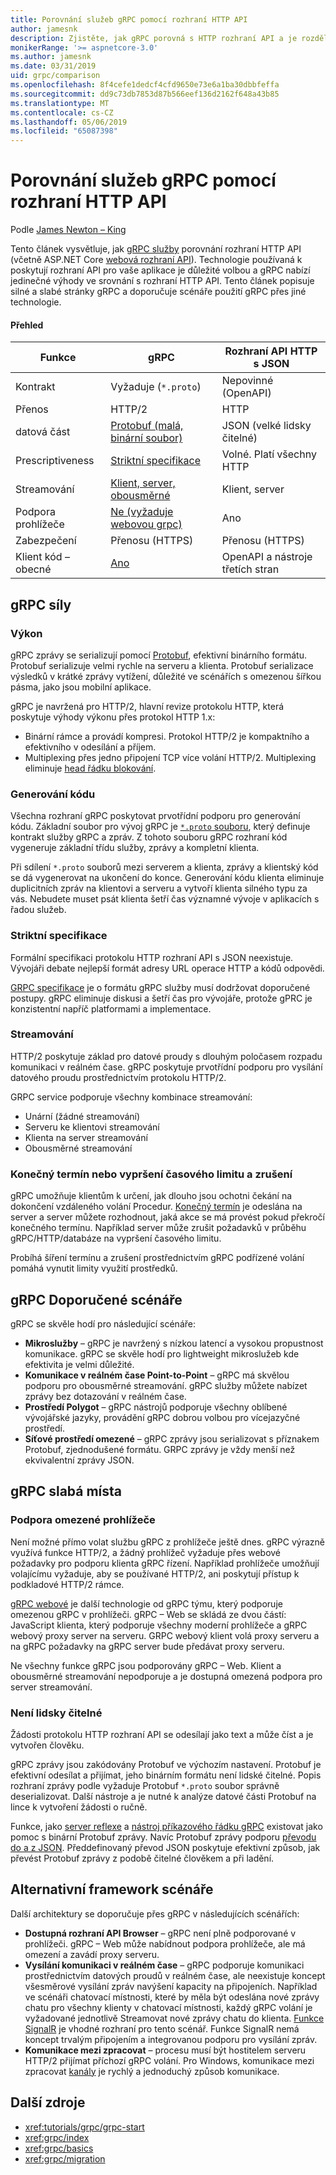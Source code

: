 ```yaml
---
title: Porovnání služeb gRPC pomocí rozhraní HTTP API
author: jamesnk
description: Zjistěte, jak gRPC porovná s HTTP rozhraní API a je rozdělená doporučujeme, abyste se scénáře.
monikerRange: '>= aspnetcore-3.0'
ms.author: jamesnk
ms.date: 03/31/2019
uid: grpc/comparison
ms.openlocfilehash: 8f4cefe1dedcf4cfd9650e73e6a1ba30dbbfeffa
ms.sourcegitcommit: dd9c73db7853d87b566eef136d2162f648a43b85
ms.translationtype: MT
ms.contentlocale: cs-CZ
ms.lasthandoff: 05/06/2019
ms.locfileid: "65087398"
---
```

# <a name="comparing-grpc-services-with-http-apis"></a>Porovnání služeb gRPC pomocí rozhraní HTTP API

Podle [James Newton – King](https://twitter.com/jamesnk)

Tento článek vysvětluje, jak [gRPC služby](https://grpc.io/docs/guides/) porovnání rozhraní HTTP API (včetně ASP.NET Core [webová rozhraní API](xref:web-api/index)). Technologie používaná k poskytují rozhraní API pro vaše aplikace je důležité volbou a gRPC nabízí jedinečné výhody ve srovnání s rozhraní HTTP API. Tento článek popisuje silné a slabé stránky gRPC a doporučuje scénáře použití gRPC přes jiné technologie.

#### <a name="overview"></a>Přehled

|    Funkce             |    gRPC                                                 |    Rozhraní API HTTP s JSON                       |
|------------------------|---------------------------------------------------------|----------------------------------------------|
|    Kontrakt            |    Vyžaduje (`*.proto`)                                 |    Nepovinné (OpenAPI)                        |
|    Přenos           |    HTTP/2                                               |    HTTP                                      |
|    datová část             |    [Protobuf (malá, binární soubor)](#performance)             |    JSON (velké lidsky čitelné)              |
|    Prescriptiveness    |    [Striktní specifikace](#strict-specification)        |    Volné. Platí všechny HTTP                  |
|    Streamování           |    [Klient, server, obousměrné](#streaming)         |    Klient, server                            |
|    Podpora prohlížeče     |    [Ne (vyžaduje webovou grpc)](#limited-browser-support)   |    Ano                                       |
|    Zabezpečení            |    Přenosu (HTTPS)                                    |    Přenosu (HTTPS)                         |
|    Klient kód – obecné     |    [Ano](#code-generation)                              |    OpenAPI a nástroje třetích stran             |

## <a name="grpc-strengths"></a>gRPC síly

### <a name="performance"></a>Výkon

gRPC zprávy se serializují pomocí [Protobuf](https://developers.google.com/protocol-buffers/docs/overview), efektivní binárního formátu. Protobuf serializuje velmi rychle na serveru a klienta. Protobuf serializace výsledků v krátké zprávy vytížení, důležité ve scénářích s omezenou šířkou pásma, jako jsou mobilní aplikace.

gRPC je navržená pro HTTP/2, hlavní revize protokolu HTTP, která poskytuje výhody výkonu přes protokol HTTP 1.x:

* Binární rámce a provádí kompresi. Protokol HTTP/2 je kompaktního a efektivního v odesílání a příjem.
* Multiplexing přes jedno připojení TCP více volání HTTP/2. Multiplexing eliminuje [head řádku blokování](https://en.wikipedia.org/wiki/Head-of-line_blocking).

### <a name="code-generation"></a>Generování kódu

Všechna rozhraní gRPC poskytovat prvotřídní podporu pro generování kódu. Základní soubor pro vývoj gRPC je [ `*.proto` souboru](https://developers.google.com/protocol-buffers/docs/proto3), který definuje kontrakt služby gRPC a zpráv. Z tohoto souboru gRPC rozhraní kód vygeneruje základní třídu služby, zprávy a kompletní klienta.

Při sdílení `*.proto` souborů mezi serverem a klienta, zprávy a klientský kód se dá vygenerovat na ukončení do konce. Generování kódu klienta eliminuje duplicitních zpráv na klientovi a serveru a vytvoří klienta silného typu za vás. Nebudete muset psát klienta šetří čas významné vývoje v aplikacích s řadou služeb.

### <a name="strict-specification"></a>Striktní specifikace

Formální specifikaci protokolu HTTP rozhraní API s JSON neexistuje. Vývojáři debate nejlepší formát adresy URL operace HTTP a kódů odpovědi.

[GRPC specifikace](https://github.com/grpc/grpc/blob/master/doc/PROTOCOL-HTTP2.md) je o formátu gRPC služby musí dodržovat doporučené postupy. gRPC eliminuje diskusi a šetří čas pro vývojáře, protože gPRC je konzistentní napříč platformami a implementace.

### <a name="streaming"></a>Streamování

HTTP/2 poskytuje základ pro datové proudy s dlouhým poločasem rozpadu komunikaci v reálném čase. gRPC poskytuje prvotřídní podporu pro vysílání datového proudu prostřednictvím protokolu HTTP/2.

GRPC service podporuje všechny kombinace streamování:

* Unární (žádné streamování)
* Serveru ke klientovi streamování
* Klienta na server streamování
* Obousměrné streamování

### <a name="deadlinetimeouts-and-cancellation"></a>Konečný termín nebo vypršení časového limitu a zrušení

gRPC umožňuje klientům k určení, jak dlouho jsou ochotni čekání na dokončení vzdáleného volání Procedur. [Konečný termín](https://grpc.io/blog/deadlines) je odeslána na server a server můžete rozhodnout, jaká akce se má provést pokud překročí konečného termínu. Například server může zrušit požadavků v průběhu gRPC/HTTP/databáze na vypršení časového limitu.

Probíhá šíření termínu a zrušení prostřednictvím gRPC podřízené volání pomáhá vynutit limity využití prostředků.

## <a name="grpc-recommended-scenarios"></a>gRPC Doporučené scénáře

gRPC se skvěle hodí pro následující scénáře:

* **Mikroslužby** &ndash; gRPC je navržený s nízkou latencí a vysokou propustnost komunikace. gRPC se skvěle hodí pro lightweight mikroslužeb kde efektivita je velmi důležité.
* **Komunikace v reálném čase Point-to-Point** &ndash; gRPC má skvělou podporu pro obousměrné streamování. gRPC služby můžete nabízet zprávy bez dotazování v reálném čase.
* **Prostředí Polygot** &ndash; gRPC nástrojů podporuje všechny oblíbené vývojářské jazyky, provádění gRPC dobrou volbou pro vícejazyčné prostředí.
* **Síťové prostředí omezené** &ndash; gRPC zprávy jsou serializovat s příznakem Protobuf, zjednodušené formátu. GRPC zprávy je vždy menší než ekvivalentní zprávy JSON.

## <a name="grpc-weaknesses"></a>gRPC slabá místa

### <a name="limited-browser-support"></a>Podpora omezené prohlížeče

Není možné přímo volat službu gRPC z prohlížeče ještě dnes. gRPC výrazně využívá funkce HTTP/2, a žádný prohlížeč vyžaduje přes webové požadavky pro podporu klienta gRPC řízení. Například prohlížeče umožňují volajícímu vyžaduje, aby se používané HTTP/2, ani poskytují přístup k podkladové HTTP/2 rámce.

[gRPC webové](https://grpc.io/docs/tutorials/basic/web.html) je další technologie od gRPC týmu, který podporuje omezenou gRPC v prohlížeči. gRPC – Web se skládá ze dvou částí: JavaScript klienta, který podporuje všechny moderní prohlížeče a gRPC webový proxy server na serveru. GRPC webový klient volá proxy serveru a na gRPC požadavky na gRPC server bude předávat proxy serveru.

Ne všechny funkce gRPC jsou podporovány gRPC – Web. Klient a obousměrné streamování nepodporuje a je dostupná omezená podpora pro server streamování.

### <a name="not-human-readable"></a>Není lidsky čitelné

Žádosti protokolu HTTP rozhraní API se odesílají jako text a může číst a je vytvořen člověku.

gRPC zprávy jsou zakódovány Protobuf ve výchozím nastavení. Protobuf je efektivní odesílat a přijímat, jeho binárním formátu není lidské čitelné. Popis rozhraní zprávy podle vyžaduje Protobuf `*.proto` soubor správně deserializovat. Další nástroje a je nutné k analýze datové části Protobuf na lince k vytvoření žádosti o ručně.

Funkce, jako [server reflexe](https://github.com/grpc/grpc/blob/master/doc/server-reflection.md) a [nástroj příkazového řádku gRPC](https://github.com/grpc/grpc/blob/master/doc/command_line_tool.md) existovat jako pomoc s binární Protobuf zprávy. Navíc Protobuf zprávy podporu [převodu do a z JSON](https://developers.google.com/protocol-buffers/docs/proto3#json). Předdefinovaný převod JSON poskytuje efektivní způsob, jak převést Protobuf zprávy z podobě čitelné člověkem a při ladění.

## <a name="alternative-framework-scenarios"></a>Alternativní framework scénáře

Další architektury se doporučuje přes gRPC v následujících scénářích:

* **Dostupná rozhraní API Browser** &ndash; gRPC není plně podporované v prohlížeči. gRPC – Web může nabídnout podpora prohlížeče, ale má omezení a zavádí proxy serveru.
* **Vysílání komunikaci v reálném čase** &ndash; gRPC podporuje komunikaci prostřednictvím datových proudů v reálném čase, ale neexistuje koncept všesměrové vysílání zpráv navýšení kapacity na připojeních. Například ve scénáři chatovací místnosti, které by měla být odeslána nové zprávy chatu pro všechny klienty v chatovací místnosti, každý gRPC volání je vyžadované jednotlivě Streamovat nové zprávy chatu do klienta. [Funkce SignalR](xref:signalr/introduction) je vhodné rozhraní pro tento scénář. Funkce SignalR nemá koncept trvalým připojením a integrovanou podporu pro vysílání zpráv.
* **Komunikace mezi zpracovat** &ndash; procesu musí být hostitelem serveru HTTP/2 přijímat příchozí gRPC volání. Pro Windows, komunikace mezi zpracovat [kanály](/dotnet/standard/io/pipe-operations) je rychlý a jednoduchý způsob komunikace.

## <a name="additional-resources"></a>Další zdroje

* <xref:tutorials/grpc/grpc-start>
* <xref:grpc/index>
* <xref:grpc/basics>
* <xref:grpc/migration>
